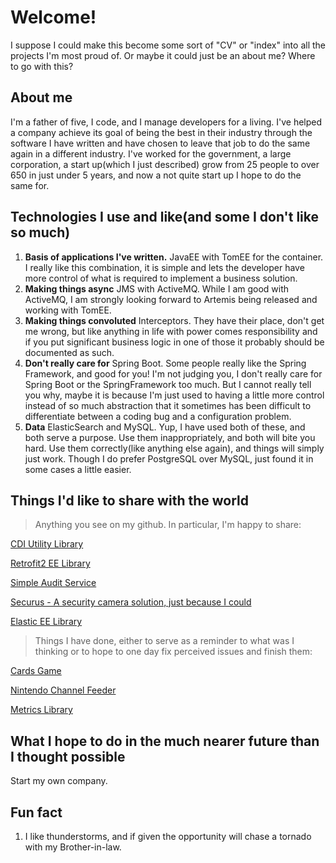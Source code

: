 # Welcome!
I suppose I could make this become some sort of "CV" or "index" into all the projects I'm most proud of.  Or maybe it could just be an about me?  Where to go with this?

## About me
I'm a father of five, I code, and I manage developers for a living.  I've helped a company achieve its goal of being the best in their industry through the software I have written and have chosen to leave that job to do the same again in a different industry.  I've worked for the government, a large corporation, a start up(which I just described) grow from 25 people to over 650 in just under 5 years, and now a not quite start up I hope to do the same for.

## Technologies I use and like(and some I don't like so much)
1. **Basis of applications I've written.**  JavaEE with TomEE for the container.  I really like this combination, it is simple and lets the developer have more control of what is required to implement a business solution. 
2. **Making things async** JMS with ActiveMQ.  While I am good with ActiveMQ, I am strongly looking forward to Artemis being released and working with TomEE.
3. **Making things convoluted** Interceptors.  They have their place, don't get me wrong, but like anything in life with power comes responsibility and if you put significant business logic in one of those it probably should be documented as such.  
4. **Don't really care for** Spring Boot.  Some people really like the Spring Framework, and good for you!  I'm not judging you, I don't really care for Spring Boot or the SpringFramework too much.  But I cannot really tell you why, maybe it is because I'm just used to having a little more control instead of so much abstraction that it sometimes has been difficult to differentiate between a coding bug and a configuration problem.
5. **Data** ElasticSearch and MySQL. Yup, I have used both of these, and both serve a purpose.  Use them inappropriately, and both will bite you hard.  Use them correctly(like anything else again), and things will simply just work.  Though I do prefer PostgreSQL over MySQL, just found it in some cases a little easier.

## Things I'd like to share with the world
> Anything you see on my github. In particular, I'm happy to share:

[CDI Utility Library](https://djr4488.github.io/cdi)

[Retrofit2 EE Library](https://djr4488.github.io/retrofit2javaee)

[Simple Audit Service](https://djr4488.github.io/audit-service)

[Securus - A security camera solution, just because I could](https://github.com/djr4488/camera-notifier)

[Elastic EE Library](https://github.com/djr4488/elasticee)

> Things I have done, either to serve as a reminder to what was I thinking or to hope to one day fix perceived issues and finish them:

[Cards Game](https://github.com/djr4488/cards)

[Nintendo Channel Feeder](https://github.com/djr4488/NintendoChannelFeeder)

[Metrics Library](https://github.com/djr4488/metrics)

## What I hope to do in the much nearer future than I thought possible
Start my own company.

## Fun fact
1. I like thunderstorms, and if given the opportunity will chase a tornado with my Brother-in-law.  
